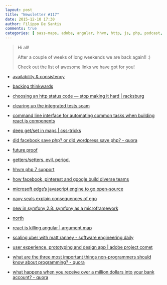```yaml
---
layout: post
title: "Newsletter #117"
date: 2015-12-10 17:30
author: Filippo De Santis
comments: true
categories: [ sass-maps, adobe, angular, hhvm, http, js, php, podcast, react, refactoring, rest, sass, scss, symfony, ux]
---
```


> Hi all!
>
> After a couple of weeks of long weekends we are back again!! :)
>
> Check out the list of awesome links we have got for you!
>

* [availability & consistency](http://www.infoq.com/presentations/availability-consistency)

* [backing thinkwards](https://www.facebook.com/notes/kent-beck/backing-thinkwards/1060123207353876)

* [choosing an http status code — stop making it hard | racksburg](http://racksburg.com/choosing-an-http-status-code/)
<!-- more -->
* [clearing up the integrated tests scam](http://blog.thecodewhisperer.com/2015/12/08/clearing-up-the-integrated-tests-scam/)

* [command line interface for automating common tasks when building react.js components](https://github.com/mzabriskie/rackt-cli)

* [deep get/set in maps | css-tricks](https://css-tricks.com/snippets/sass/deep-getset-maps/)

* [did facebook save php? or did wordpress save php? - quora](https://www.quora.com/Did-Facebook-save-PHP-Or-did-WordPress-save-PHP)

* [future proof](https://blog.8thlight.com/uncle-bob/2015/10/30/futureproof.html)

* [getters/setters. evil. period.](http://www.yegor256.com/2014/09/16/getters-and-setters-are-evil.html)

* [hhvm php 7 support](http://hhvm.com/blog/10859/php-7-support)

* [how facebook, pinterest and google build diverse teams](https://open.buffer.com/diversity-strategies/)

* [microsoft edge’s javascript engine to go open-source](https://blogs.windows.com/msedgedev/2015/12/05/open-source-chakra-core/)

* [navy seals explain consequences of ego](http://www.businessinsider.com/navy-seals-explain-consequences-of-ego-2015-11)

* [new in symfony 2.8: symfony as a microframework](http://symfony.com/blog/new-in-symfony-2-8-symfony-as-a-microframework)

* [north](http://pointnorth.io/)

* [react is killing angular | argument map](http://en.arguman.org/react-is-killing-angular)

* [scaling uber with matt ranney - software engineering daily](http://softwareengineeringdaily.com/2015/12/04/engineering-at-uber-with-matt-ranney/)

* [user experience, prototyping and design app | adobe project comet](http://landing.adobe.com/en/na/products/creative-cloud/comet/229818-notifyme.html)

* [what are the three most important things non-programmers should know about programming? - quora](https://www.quora.com/What-are-the-three-most-important-things-non-programmers-should-know-about-programming/answer/Simon-Effing)

* [what happens when you receive over a million dollars into your bank account? - quora](https://www.quora.com/What-happens-when-you-receive-over-a-million-dollars-into-your-bank-account)
